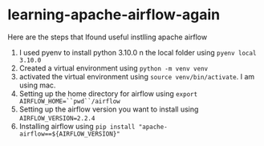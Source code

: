 # learning-apache-airflow-again

Here are the steps that Ifound useful instlling apache airflow

1. I used pyenv to install python 3.10.0 n the local folder using `pyenv local 3.10.0`
2. Created a virtual environment using `python -m venv venv`
3. activated the virtual environment using `source venv/bin/activate`. I am using mac.
4. Setting up the home directory for airflow using `export AIRFLOW_HOME=``pwd``/airflow`
5. Setting up the airflow version you want to install using `AIRFLOW_VERSION=2.2.4`
5. Installing airflow using `pip install "apache-airflow==${AIRFLOW_VERSION}" `